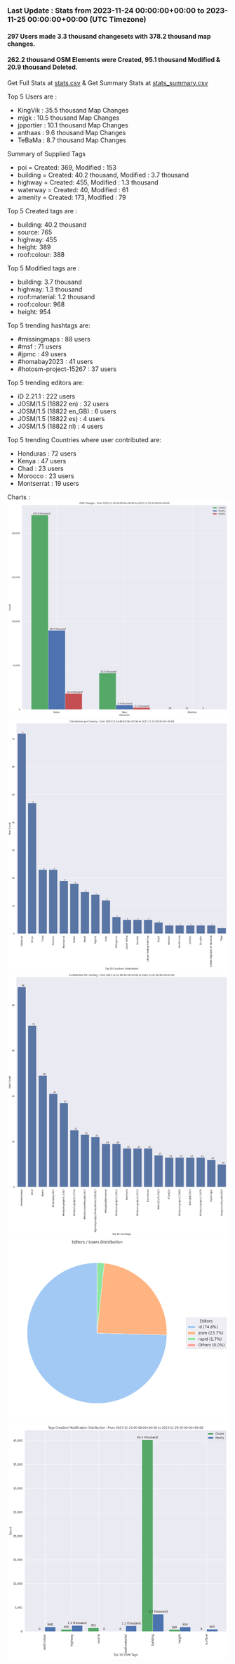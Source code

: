 ### Last Update : Stats from 2023-11-24 00:00:00+00:00 to 2023-11-25 00:00:00+00:00 (UTC Timezone)

#### 297 Users made 3.3 thousand changesets with 378.2 thousand map changes.
#### 262.2 thousand OSM Elements were Created, 95.1 thousand Modified & 20.9 thousand Deleted.
Get Full Stats at [stats.csv](/stats/hotosm/Daily/stats.csv)
 & Get Summary Stats at [stats_summary.csv](/stats/hotosm/Daily/stats_summary.csv)

Top 5 Users are : 
- KingVik : 35.5 thousand Map Changes
- mjgk : 10.5 thousand Map Changes
- jpportier : 10.1 thousand Map Changes
- anthaas : 9.6 thousand Map Changes
- TeBaMa : 8.7 thousand Map Changes

Summary of Supplied Tags
- poi = Created: 369, Modified : 153
- building = Created: 40.2 thousand, Modified : 3.7 thousand
- highway = Created: 455, Modified : 1.3 thousand
- waterway = Created: 40, Modified : 61
- amenity = Created: 173, Modified : 79


Top 5 Created tags are :
- building: 40.2 thousand
- source: 765
- highway: 455
- height: 389
- roof:colour: 388


Top 5 Modified tags are :
- building: 3.7 thousand
- highway: 1.3 thousand
- roof:material: 1.2 thousand
- roof:colour: 968
- height: 954


Top 5 trending hashtags are:
- #missingmaps : 88 users
- #msf : 71 users
- #jpmc : 49 users
- #homabay2023 : 41 users
- #hotosm-project-15267 : 37 users


Top 5 trending editors are:
- iD 2.21.1 : 222 users
- JOSM/1.5 (18822 en) : 32 users
- JOSM/1.5 (18822 en_GB) : 6 users
- JOSM/1.5 (18822 es) : 4 users
- JOSM/1.5 (18822 nl) : 4 users


Top 5 trending Countries where user contributed are:
- Honduras : 72 users
- Kenya : 47 users
- Chad : 23 users
- Morocco : 23 users
- Montserrat : 19 users


 Charts : 
![Alt text](./stats_osm_changes.png) 
![Alt text](./stats_users_per_country.png) 
![Alt text](./stats_users_per_hashtag.png) 
![Alt text](./stats_editors_pie_chart.png) 
![Alt text](./stats_tags.png) 

